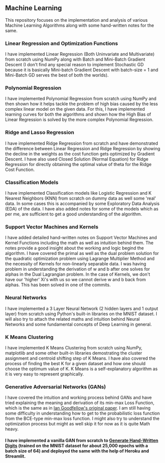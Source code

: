 ## Machine Learning
This repository focuses on the implementation and analysis of various Machine Learning Algorithms along with some hand-written notes for the same. 


### Linear Regression and Optimization Functions
I have implemented Linear Regression (Both Uninvariate and Multivariate) from scratch using NumPy along with Batch and Mini-Batch Gradient Descent (I don't find any special reason to implement Stochastic GD because it is basically Mini-batch Gradient Descent with batch-size = 1 and Mini-Batch GD serves the best of both the worlds).

### Polynomial Regression
I have implemented Polynomial Regression from scratch using NumPy and then shown how it helps tackle the problem of high bias caused by the less complex linear model on the given data. For this, I have implemented learning curves for both the algorithms and shown how the High Bias of Linear Regression is solved by the more complex Polynomial Regression.

### Ridge and Lasso Regression
I have implemented Ridge Regression from scratch and have demonstrated the difference between Linear Regression and Ridge Regression by showing the decline in the weights as the cost function gets optimized by Gradient Descent. I have also used Closed Solution (Normal Equation) for Ridge Regression for directly obtaining the optimal value of theta for the Ridge Cost Function.

### Classification Models
I have implemented Classification models like Logistic Regression and K Nearest Neighbors (KNN) from scratch on dummy data as well some 'real' data. In some cases this is accompanied by some Exploratory Data Analysis (EDA) of the data. I have also added notes for some of the models which as per me, are sufficient to get a good understanding of the algorithm. 

### Support Vector Machines and Kernels
I have added detailed hand-written notes on Support Vector Machines and Kernel Functions including the math as well as intuition behind them. The notes provide a good insight about the working and logic begind the algorithm. I have covered the primal as well as the dual problem solution for the quadratic optimization problem using Lagrange Multiplier Method and the necessity of Kernels for non-linearly separable data. I was having problem in understanding the derivation of w and b after one solves for alphas in the Dual Lagrangian problem. In the case of Kernels, we don't have our 'higher' Xi's with us so we cannot derive w and b back from alphas. This has been solved in one of the commits.

### Neural Networks
I have implemented a 3 Layer Neural Network (2 hidden layers and 1 output layer) from scratch using Python's built-in libraries on the MNIST dataset. I will also try to attach the related maths and intuition behind Neural Networks and some fundamental concepts of Deep Learning in general.

### K Means Clustering
I have implemented K Means Clustering from scratch using NumPy, matplotlib and some other built-in libraries demostrating the cluster assignment and centroid shifting step of K Means. I have also covered the process of finding the best K for a given dataset and how one should choose the optimum value of K. K Means is a self-explanatory algorithm as it is very easy to represent graphically.

### Generative Adversarial Networks (GANs)
I have covered the intuition and working process behind GANs and have tried explaining the meaning and derivation of its min-max Loss Function, which is the same as in [Ian Goodfellow's original paper](https://arxiv.org/pdf/1406.2661.pdf). I am still having some difficulty in understanding how to get to the probabilistic loss function from the BCE-type min-max loss function.
I might also try to understand the optimization process but might as well skip it for now as it is quite Math heavy.

#### I have implemented a vanilla GAN from scratch to [Generate Hand-Written Digits](https://github.com/Kartikeya2710/Hand-Written-Digit-Generator) (trained on the MNIST dataset for about 25,000 epochs with a batch size of 64) and deployed the same with the help of Heroku and Streamlit.
